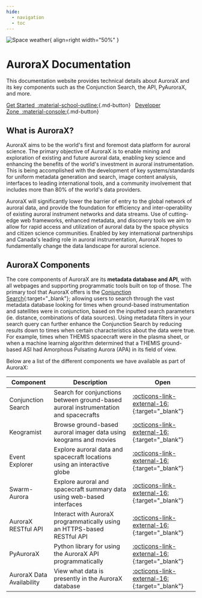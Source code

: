 ```yaml
---
hide:
  - navigation
  - toc
---
```


![Space weather](/_extras/img/nasa_space_weather.jpg){ align=right width="50%" }

# AuroraX Documentation

This documentation website provides technical details about AuroraX and its key components such as the Conjunction Search, the API, PyAuroraX, and more.

[Get Started&nbsp;&nbsp;:material-school-outline:](/getting_started/1_intro/){.md-button}&nbsp;&nbsp;
[Developer Zone&nbsp;&nbsp;:material-console:](/code/overview){.md-button}

## What is AuroraX?

AuroraX aims to be the world's first and foremost data platform for auroral science. The primary objective of AuroraX is to enable mining and exploration of existing and future auroral data, enabling key science and enhancing the benefits of the world's investment in auroral instrumentation. This is being accomplished with the development of key systems/standards for uniform metadata generation and search, image content analysis, interfaces to leading international tools, and a community involvement that includes more than 80% of the world's data providers.

AuroraX will significantly lower the barrier of entry to the global network of auroral data, and provide the foundation for efficiency and inter-operability of existing auroral instrument networks and data streams. Use of cutting-edge web frameworks, enhanced metadata, and discovery tools we aim to allow for rapid access and utilization of auroral data by the space physics and citizen science communities. Enabled by key international partnerships and Canada's leading role in auroral instrumentation, AuroraX hopes to fundamentally change the data landscape for auroral science.


## AuroraX Components

The core components of AuroraX are its **metadata database and API**, with all webpages and supporting programmatic tools built on top of those. The primary tool that AuroraX offers is the [Conjunction Search](https://aurorax.space/conjunctionSearch/standard){:target="_blank"}; allowing users to search through the vast metadata database looking for times when ground-based instrumentation and satellites were in conjunction, based on the inputted search parameters (ie. distance, combinations of data sources). Using metadata filters in your search query can further enhance the Conjunction Search by reducing results down to times when certain characteristics about the data were true. For example, times when THEMIS spacecraft were in the plasma sheet, or when a machine learning algorithm determined that a THEMIS ground-based ASI had Amorphous Pulsating Aurora (APA) in its field of view.

Below are a list of the different components we have available as part of AuroraX:

| Component | Description | Open |
| --------- | ----------- | ---- |
| Conjunction Search | Search for conjunctions between ground-based auroral instrumentation and spacecrafts | [:octicons-link-external-16:](https://aurorax.space/conjunctionSearch/standard){:target="_blank"} |
| Keogramist | Browse ground-based auroral imager data using keograms and movies | [:octicons-link-external-16:](https://aurorax.space/keogramist){:target="_blank"} |
| Event Explorer | Explore auroral data and spacecraft locations using an interactive globe | [:octicons-link-external-16:](https://aurorax.space/conjunctionSearch/standard){:target="_blank"} |
| Swarm-Aurora | Explore auroral and spacecraft summary data using web-based interfaces | [:octicons-link-external-16:](https://swarm-aurora.com){:target="_blank"} |
| AuroraX RESTful API | Interact with AuroraX programmatically using an HTTPS-based RESTful API | [:octicons-link-external-16:](https://aurorax.space/data/apiLibraries){:target="_blank"} |
| PyAuroraX | Python library for using the AuroraX API programmatically | [:octicons-link-external-16:](https://github.com/aurorax-space/pyaurorax){:target="_blank"} |
| AuroraX Data Availability | View what data is presently in the AuroraX database | [:octicons-link-external-16:](https://aurorax.space/data/availability){:target="_blank"} |



